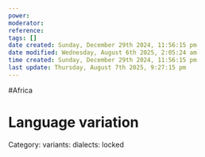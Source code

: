 ```yaml
---
power: 
moderator:
reference:
tags: []
date created: Sunday, December 29th 2024, 11:56:15 pm
date modified: Wednesday, August 6th 2025, 2:05:24 am
time created: Sunday, December 29th 2024, 11:56:15 pm
last update: Thursday, August 7th 2025, 9:27:15 pm
---
```

#Africa
# Language variation
Category:
variants:
dialects: locked
